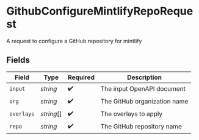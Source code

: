 # GithubConfigureMintlifyRepoRequest

A request to configure a GitHub repository for mintlify


## Fields

| Field                        | Type                         | Required                     | Description                  |
| ---------------------------- | ---------------------------- | ---------------------------- | ---------------------------- |
| `input`                      | *string*                     | :heavy_check_mark:           | The input OpenAPI document   |
| `org`                        | *string*                     | :heavy_check_mark:           | The GitHub organization name |
| `overlays`                   | *string*[]                   | :heavy_check_mark:           | The overlays to apply        |
| `repo`                       | *string*                     | :heavy_check_mark:           | The GitHub repository name   |